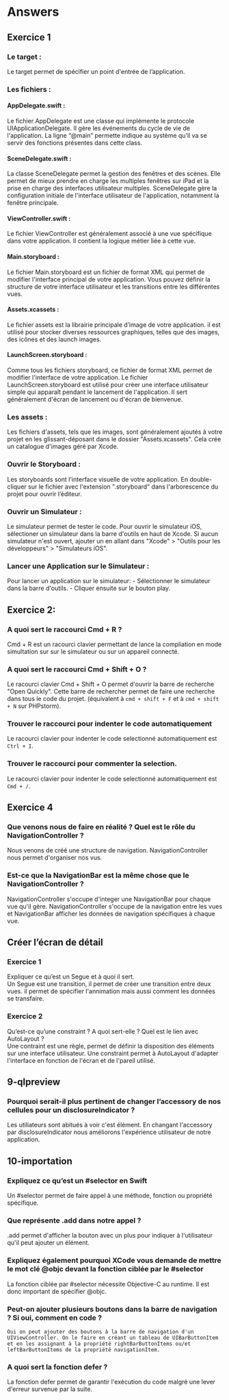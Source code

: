 # Answers

## Exercice 1
### Le target :
Le target permet de spécifier un point d'entrée de l’application.

### Les fichiers :

#### AppDelegate.swift :
Le fichier AppDelegate est une classe qui implémente le protocole UIApplicationDelegate. Il gère les événements du cycle de vie de l'application. La ligne “@main” permette indique au système qu’il va se servir des fonctions présentes dans cette class.

#### SceneDelegate.swift :
La classe SceneDelegate permet la gestion des fenêtres et des scènes. Elle permet de mieux prendre en charge les multiples fenêtres sur iPad et la prise en charge des interfaces utilisateur multiples. SceneDelegate gère la configuration initiale de l'interface utilisateur de l'application, notamment la fenêtre principale.

#### ViewController.swift :
Le fichier ViewController est généralement associé à une vue spécifique dans votre application. Il contient la logique métier liée à cette vue. 

#### Main.storyboard :
Le fichier Main.storyboard est un fichier de format XML qui permet de modifier l'interface principal de votre application. Vous pouvez définir la structure de votre interface utilisateur et les transitions entre les différentes vues.

#### Assets.xcassets :
Le fichier assets est la librairie principale d’image de votre application. il est utilisé pour stocker diverses ressources graphiques, telles que des images, des icônes et des launch images.

#### LaunchScreen.storyboard :
Comme tous les fichiers storyboard, ce fichier de format XML permet de modifier l'interface de votre application.
Le fichier LaunchScreen.storyboard est utilisé pour créer une interface utilisateur simple qui apparaît pendant le lancement de l'application. Il sert généralement d'écran de lancement ou d'écran de bienvenue.

### Les assets :
Les fichiers d'assets, tels que les images, sont généralement ajoutés à votre projet en les glissant-déposant dans le dossier "Assets.xcassets". Cela crée un catalogue d'images géré par Xcode.


### Ouvrir le Storyboard :
Les storyboards sont l'interface visuelle de votre application. En double-cliquer sur le fichier avec l'extension ".storyboard" dans l'arborescence du projet pour ouvrir l’éditeur.

### Ouvrir un Simulateur :
Le simulateur permet de tester le code.
Pour ouvrir le simulateur iOS, sélectioner un simulateur dans la barre d'outils en haut de Xcode. Si aucun simulateur n'est ouvert, ajouter un en allant dans "Xcode" > "Outils pour les développeurs" > "Simulateurs iOS".

### Lancer une Application sur le Simulateur :
Pour lancer un application sur le simulateur:
    - Sélectionner le simulateur dans la barre d'outils. 
    - Cliquer ensuite sur le bouton play.

## Exercice 2:

### A quoi sert le raccourci Cmd + R ?
Cmd + R est un racourci clavier permettant de lance la compliation en mode simultation sur sur le simulateur ou sur un appareil connecté.

### A quoi sert le raccourci Cmd + Shift + O ?
Le racourci clavier Cmd + Shift + O permet d'ouvrir la barre de recherche "Open Quickly". Cette barre de rechercher permet de faire une recherche dans tous le code du projet. (équivalent à ```cmd + shift + F``` et à ```cmd + shift + N``` sur PHPstorm).

### Trouver le raccourci pour indenter le code automatiquement
Le racourci clavier pour indenter le code selectionné automatiquement est ```Ctrl + I```.

### Trouver le raccourci pour commenter la selection.
Le racourci clavier pour indenter le code selectionné automatiquement est ```Cmd + /```.

## Exercice 4

### Que venons nous de faire en réalité ? Quel est le rôle du NavigationController ?
Nous venons de créé une structure de navigation. NavigationController nous permet d'organiser nos vus.

### Est-ce que la NavigationBar est la même chose que le NavigationController ?

NavigationController s'occupe d'integer une NavigationBar pour chaque vue qu'il gère. NavigationController s'occupe de la navigation entre les vues et NavigationBar afficher les données de navigation spécifiques à chaque vue.

## Créer l’écran de détail

### Exercice 1
Expliquer ce qu’est un Segue et à quoi il sert.  
Un Segue est une transition, il permet de créer une transition entre deux vues. il permet de spécifier l'annimation mais aussi comment les données se transfaire.

### Exercice 2
Qu’est-ce qu’une constraint ? A quoi sert-elle ? Quel est le lien avec AutoLayout ?  
Une contraint est une règle, permet de définir la disposition des éléments sur une interface utilisateur.
Une constraint permet à AutoLayout d'adapter l'interface en fonction de l'écran et de l'pareil utilisé.

## 9-qlpreview

### Pourquoi serait-il plus pertinent de changer l’accessory de nos cellules pour un disclosureIndicator ?
Les utiliateurs sont abitués à voir c'est élément. En changant l'accessory par disclosureIndicator nous améliorons l'expérience utilisateur de notre application. 

## 10-importation

### Expliquez ce qu’est un #selector en Swift
Un #selector permet de faire appel à une méthode, fonction ou propriété spécifique.

### Que représente .add dans notre appel ?
.add permet d'afficher la bouton avec un plus pour indiquer à l'utilisateur qu'il peut ajouter un élément.

### Expliquez également pourquoi XCode vous demande de mettre le mot clé @objc devant la fonction ciblée par le #selector
La fonction ciblée par #selector nécessite Objective-C au runtime. Il est donc important de spécifier @objc.

### Peut-on ajouter plusieurs boutons dans la barre de navigation ? Si oui, comment en code ?
    Oui on peut ajouter des boutons à la barre de navigation d'un UIViewController. On le faire en créant un tableau de UIBarButtonItem et en les assignant à la propriété rightBarButtonItems ou/et leftBarButtonItems de la propriété navigationItem.

### A quoi sert la fonction defer ?
La fonction defer permet de garantir l'exécution du code malgré une lever d'erreur survenue par la suite.



